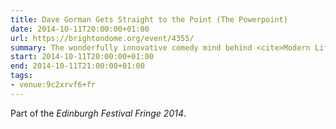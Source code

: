 ```yaml
---
title: Dave Gorman Gets Straight to the Point (The Powerpoint)
date: 2014-10-11T20:00:00+01:00
url: https://brightondome.org/event/4355/
summary: The wonderfully innovative comedy mind behind <cite>Modern Life Is Goodish</cite>, <cite>Are You Dave Gorman?</cite> and </cite>Googlewhack Adventure</cite> is back with a brand new live show that promises more of his unique blend of stand-up comedy and visual story-telling.
start: 2014-10-11T20:00:00+01:00
end: 2014-10-11T21:00:00+01:00
tags:
- venue:9c2xrvf6+fr
---
```

Part of the *Edinburgh Festival Fringe 2014*.
